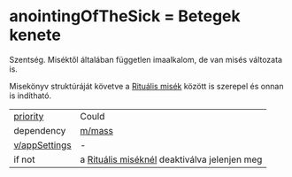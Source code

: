 # anointingOfTheSick = Betegek kenete

Szentség. Miséktől általában független imaalkalom, de van misés változata is. 

Misekönyv struktúráját követve a [Rituális misék](mass.md#1-rituális-misék-p768-) között is szerepel és onnan is indítható.



|                                          |                                                              |
| ---------------------------------------- | ------------------------------------------------------------ |
| [priority](../definitions.md#priorities) | Could                                                        |
| dependency                               | [m/mass](mass.md)                                            |
| [v/appSettings](../views/appSettings.md) | -                                                            |
| if not                                   | a [Rituális miséknél](mass.md#1-rituális-misék-p768-) deaktiválva jelenjen meg |

